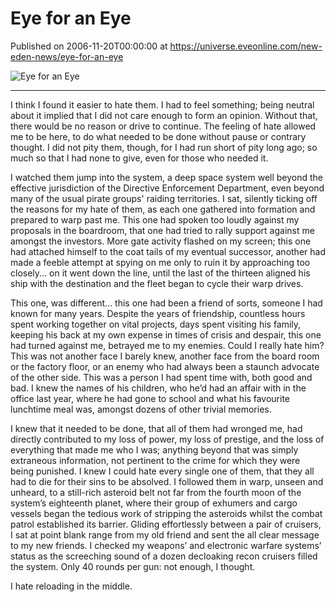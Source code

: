 # Eye for an Eye
Published on 2006-11-20T00:00:00 at https://universe.eveonline.com/new-eden-news/eye-for-an-eye

![Eye for an Eye](https://web.ccpgamescdn.com/communityassets/img/chronicles/chronicleImage/eyeforaneye.jpg)

---

I think I found it easier to hate them. I had to feel something; being neutral about it implied that I did not care enough to form an opinion. Without that, there would be no reason or drive to continue. The feeling of hate allowed me to be here, to do what needed to be done without pause or contrary thought. I did not pity them, though, for I had run short of pity long ago; so much so that I had none to give, even for those who needed it.

I watched them jump into the system, a deep space system well beyond the effective jurisdiction of the Directive Enforcement Department, even beyond many of the usual pirate groups' raiding territories. I sat, silently ticking off the reasons for my hate of them, as each one gathered into formation and prepared to warp past me. This one had spoken too loudly against my proposals in the boardroom, that one had tried to rally support against me amongst the investors. More gate activity flashed on my screen; this one had attached himself to the coat tails of my eventual successor, another had made a feeble attempt at spying on me only to ruin it by approaching too closely... on it went down the line, until the last of the thirteen aligned his ship with the destination and the fleet began to cycle their warp drives.

This one, was different... this one had been a friend of sorts, someone I had known for many years. Despite the years of friendship, countless hours spent working together on vital projects, days spent visiting his family, keeping his back at my own expense in times of crisis and despair, this one had turned against me, betrayed me to my enemies. Could I really hate him? This was not another face I barely knew, another face from the board room or the factory floor, or an enemy who had always been a staunch advocate of the other side. This was a person I had spent time with, both good and bad. I knew the names of his children, who he’d had an affair with in the office last year, where he had gone to school and what his favourite lunchtime meal was, amongst dozens of other trivial memories.

I knew that it needed to be done, that all of them had wronged me, had directly contributed to my loss of power, my loss of prestige, and the loss of everything that made me who I was; anything beyond that was simply extraneous information, not pertinent to the crime for which they were being punished. I knew I could hate every single one of them, that they all had to die for their sins to be absolved. I followed them in warp, unseen and unheard, to a still-rich asteroid belt not far from the fourth moon of the system’s eighteenth planet, where their group of exhumers and cargo vessels began the tedious work of stripping the asteroids whilst the combat patrol established its barrier. Gliding effortlessly between a pair of cruisers, I sat at point blank range from my old friend and sent the all clear message to my new friends. I checked my weapons’ and electronic warfare systems’ status as the screeching sound of a dozen decloaking recon cruisers filled the system. Only 40 rounds per gun: not enough, I thought.

I hate reloading in the middle.
